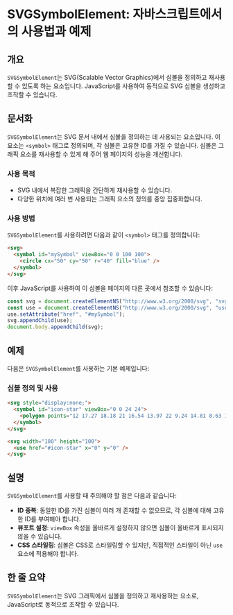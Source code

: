 <!--
Meta Description: # SVGSymbolElement: 자바스크립트에서의 사용법과 예제 ## 개요 `SVGSymbolElement`는 SVG(Scalable Vector Graphics)에서 심볼을 정의하고 재사용할 수 있도록 하는 요소입니다. JavaScript를 사용하여 동적으로 SV...
Meta Keywords: svg, svgsymbolelement, 있습니다, symbol, use
-->

# SVGSymbolElement: 자바스크립트에서의 사용법과 예제

## 개요
`SVGSymbolElement`는 SVG(Scalable Vector Graphics)에서 심볼을 정의하고 재사용할 수 있도록 하는 요소입니다. JavaScript를 사용하여 동적으로 SVG 심볼을 생성하고 조작할 수 있습니다.

## 문서화
`SVGSymbolElement`는 SVG 문서 내에서 심볼을 정의하는 데 사용되는 요소입니다. 이 요소는 `<symbol>` 태그로 정의되며, 각 심볼은 고유한 ID를 가질 수 있습니다. 심볼은 그래픽 요소를 재사용할 수 있게 해 주어 웹 페이지의 성능을 개선합니다.

### 사용 목적
- SVG 내에서 복잡한 그래픽을 간단하게 재사용할 수 있습니다.
- 다양한 위치에 여러 번 사용되는 그래픽 요소의 정의를 중앙 집중화합니다.

### 사용 방법
`SVGSymbolElement`를 사용하려면 다음과 같이 `<symbol>` 태그를 정의합니다:

```html
<svg>
  <symbol id="mySymbol" viewBox="0 0 100 100">
    <circle cx="50" cy="50" r="40" fill="blue" />
  </symbol>
</svg>
```

이후 JavaScript를 사용하여 이 심볼을 페이지의 다른 곳에서 참조할 수 있습니다:

```javascript
const svg = document.createElementNS("http://www.w3.org/2000/svg", "svg");
const use = document.createElementNS("http://www.w3.org/2000/svg", "use");
use.setAttribute("href", "#mySymbol");
svg.appendChild(use);
document.body.appendChild(svg);
```

## 예제
다음은 `SVGSymbolElement`를 사용하는 기본 예제입니다:

### 심볼 정의 및 사용
```html
<svg style="display:none;">
  <symbol id="icon-star" viewBox="0 0 24 24">
    <polygon points="12 17.27 18.18 21 16.54 13.97 22 9.24 14.81 8.63 12 2 9.19 8.63 2 9.24 7.46 13.97 5.82 21" fill="gold"/>
  </symbol>
</svg>

<svg width="100" height="100">
  <use href="#icon-star" x="0" y="0" />
</svg>
```

## 설명
`SVGSymbolElement`를 사용할 때 주의해야 할 점은 다음과 같습니다:

- **ID 중복**: 동일한 ID를 가진 심볼이 여러 개 존재할 수 없으므로, 각 심볼에 대해 고유한 ID를 부여해야 합니다.
- **뷰포트 설정**: `viewBox` 속성을 올바르게 설정하지 않으면 심볼이 올바르게 표시되지 않을 수 있습니다.
- **CSS 스타일링**: 심볼은 CSS로 스타일링할 수 있지만, 직접적인 스타일이 아닌 `use` 요소에 적용해야 합니다.

## 한 줄 요약
`SVGSymbolElement`는 SVG 그래픽에서 심볼을 정의하고 재사용하는 요소로, JavaScript로 동적으로 조작할 수 있습니다.